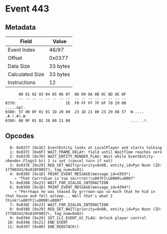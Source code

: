 # Event 443

## Metadata

| Field           | Value    |
|-----------------|----------|
| Event Index     | 46/97    |
| Offset          | 0x0377   |
| Data Size       | 33 bytes |
| Calculated Size | 33 bytes |
| Instructions    | 12       |

```
      00 01 02 03 04 05 06 07  08 09 0A 0B 0C 0D 0E 0F
      -- -- -- -- -- -- -- --  -- -- -- -- -- -- -- --
0370:                      1E  F0 FF FF 7F 6F 70 29 08         .....op).
0380: 57 00 0F 01 01 1D 20 80  23 1D 21 80 23 29 08 57  W..... .#.!.#).W
0390: 00 0F 01 02 20 00 21 00                           .... .!.        
```

## Opcodes

```
  0: 0x0377 [0x1E] EventEntity looks at LocalPlayer and starts talking
  1: 0x037C [0x6F] WAIT_FRAME_DELAY: Yield until WaitTime reaches zero
  2: 0x037D [0x70] WAIT_ENTITY_RENDER_FLAG: Wait while EventEntity->Render.Flags3 bit 2 is set (cancel turn if not)
  3: 0x037E [0x29] REQ_SET_WAIT(priority=0x08, entity_id=Pyo Nzon (ID: 17760343/0x010F0057), tag_num=0x01)
  4: 0x0385 [0x1D] PRINT_EVENT_MESSAGE(message_id=4393*)
    → "That Carrrdian is top secrrret!\u007F1\u0000\u0007"
  5: 0x0388 [0x23] WAIT_FOR_DIALOG_INTERACTION
  6: 0x0389 [0x1D] PRINT_EVENT_MESSAGE(message_id=4394*)
    → "Perrhaps he was teased by grrrown-ups so much that he hid in that house and fell asleep... Well that's what I think!\u007F1\u0000\u0007"
  7: 0x038C [0x23] WAIT_FOR_DIALOG_INTERACTION
  8: 0x038D [0x29] REQ_SET_WAIT(priority=0x08, entity_id=Pyo Nzon (ID: 17760343/0x010F0057), tag_num=0x02)
  9: 0x0394 [0x20] SET_CLI_EVENT_UC_FLAG: Unlock player control
 10: 0x0396 [0x21] END_EVENT
 11: 0x0397 [0x00] END_REQSTACK()
```
